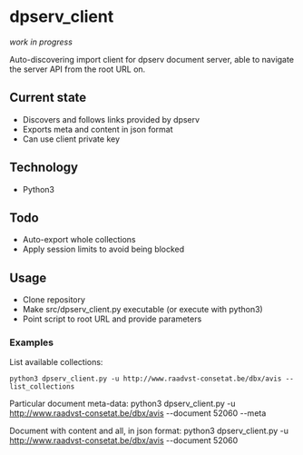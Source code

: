 # dpserv_client
*work in progress*

Auto-discovering import client for dpserv document server, able to navigate the server API from the root URL on.

## Current state

 * Discovers and follows links provided by dpserv
 * Exports meta and content in json format
 * Can use client private key

## Technology

 * Python3

## Todo

 * Auto-export whole collections
 * Apply session limits to avoid being blocked

## Usage

 * Clone repository
 * Make src/dpserv_client.py executable (or execute with python3)
 * Point script to root URL and provide parameters

### Examples
List available collections:

    python3 dpserv_client.py -u http://www.raadvst-consetat.be/dbx/avis --list_collections

Particular document meta-data:
    python3 dpserv_client.py -u http://www.raadvst-consetat.be/dbx/avis --document 52060 --meta

Document with content and all, in json format:
    python3 dpserv_client.py -u http://www.raadvst-consetat.be/dbx/avis --document 52060
 
